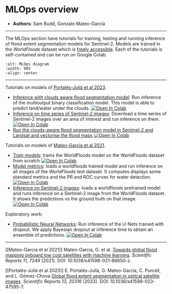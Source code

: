 # MLOps overview

* **Authors**: Sam Budd, Gonzalo Mateo-García
---

The MLOps section have tutorials for training, testing and running inference of flood extent segmentation models for Sentinel-2. 
Models are trained in the *WorldFloods* dataset which is [freely accessible](./worldfloods_dataset.md).
Each of the tutorials is self-contained and can be run on Google Colab. 

```{image} ./ml4ops/diagram_mlops.png
:alt: MLOps diagram
:width: 90%
:align: center
```

---
Tutorials on models of [Portalés-Julià et al 2023](https://www.nature.com/articles/s41598-023-47595-7).

* [Inference with clouds aware flood segmentation model](./ml4ops/HOWTO_Run_Inference_multioutput_binary.ipynb): Run inference of the multioutput binary classification model. This model is able to predict land/water under the clouds. [![Open In Colab](https://colab.research.google.com/assets/colab-badge.svg)](https://colab.research.google.com/github/spaceml-org/ml4floods/blob/main/jupyterbook/content/ml4ops/HOWTO_Run_Inference_multioutput_binary.ipynb)
* [Inference on time series of Sentinel-2 images](./ml4ops/HOWTO_inference_on_image_time_series.ipynb): Download a time series of Sentinel-2 images over an area of interest and run inference on them. [![Open In Colab](https://colab.research.google.com/assets/colab-badge.svg)](https://colab.research.google.com/github/spaceml-org/ml4floods/blob/main/jupyterbook/content/ml4ops/HOWTO_inference_on_image_time_series.ipynb)
* [Run the clouds-aware flood segmentation model in Sentinel-2 and Landsat and vectorise the flood maps](https://spaceml-org.github.io/ml4floods/content/ml4ops/HOWTO_postprocess_inference.html) [![Open In Colab](https://colab.research.google.com/assets/colab-badge.svg)](https://colab.research.google.com/github/spaceml-org/ml4floods/blob/main/jupyterbook/content/ml4ops/HOWTO_postprocess_inference.ipynb)

Tutorials on models of [Mateo-García et al 2021](https://www.nature.com/articles/s41598-023-47595-7).

* [Train models](./ml4ops/HOWTO_Train_models.ipynb): trains the WorldFloods model on the WorldFloods dataset from scratch [![Open In Colab](https://colab.research.google.com/assets/colab-badge.svg)](https://colab.research.google.com/github/spaceml-org/ml4floods/blob/main/jupyterbook/content/ml4ops/HOWTO_Train_models.ipynb)
* [Model metrics](./ml4ops/HOWTO_performance_metrics_workflow.ipynb): loads a worldfloods trained model and run inference on all images of the *WorldFloods* test dataset. It computes displays some standard metrics and the PR and ROC curves for water detection. [![Open In Colab](https://colab.research.google.com/assets/colab-badge.svg)](https://colab.research.google.com/github/spaceml-org/ml4floods/blob/main/jupyterbook/content/ml4ops/HOWTO_performance_metrics_workflow.ipynb)
* [Inference on Sentinel-2 images](./ml4ops/HOWTO_Run_Inference_on_new_data.ipynb): loads a worldfloods pretrained model and runs inference on a Sentinel-2 image from the WorldFloods dataset. It shows the predictions vs the ground truth on that image. [![Open In Colab](https://colab.research.google.com/assets/colab-badge.svg)](https://colab.research.google.com/github/spaceml-org/ml4floods/blob/main/jupyterbook/content/ml4ops/HOWTO_Run_Inference_on_new_data.ipynb)


Exploratory work: 

* [Probabilistic Neural Networks](./ml4ops/HOWTO_Calculate_uncertainty_maps.ipynb): Run inference of the U-Nets trained with dropout. We apply Bayesian dropout at inference time to obtain an ensemble of predictions. [![Open In Colab](https://colab.research.google.com/assets/colab-badge.svg)](https://colab.research.google.com/github/spaceml-org/ml4floods/blob/main/jupyterbook/content/ml4ops/HOWTO_Calculate_uncertainty_maps.ipynb)

-----
[[Mateo-Garcia et al 2021]] Mateo-Garcia, G. et al. [Towards global flood mapping onboard low cost satellites with machine learning](https://www.nature.com/articles/s41598-021-86650-z). _Scientific Reports 11, 7249_ (2021). DOI: 10.1038/s41598-021-86650-z.

[[Portalés-Julià et al 2023]] E. Portalés-Julià, G. Mateo-García, C. Purcell, and L. Gómez-Chova [Global flood extent segmentation in optical satellite images](https://www.nature.com/articles/s41598-023-47595-7). _Scientific Reports 13, 20316_ (2023). DOI: 10.1038/s41598-023-47595-7.
